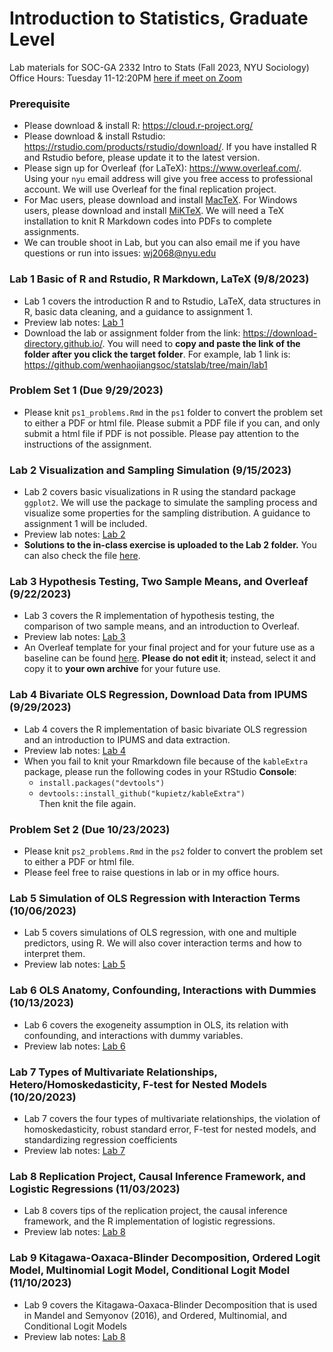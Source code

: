 # Introduction to Statistics, Graduate Level
Lab materials for SOC-GA 2332 Intro to Stats (Fall 2023, NYU Sociology) \
Office Hours: Tuesday 11-12:20PM [here if meet on Zoom](https://nyu.zoom.us/my/wenhaojiang)
 

### Prerequisite
+ Please download & install R: https://cloud.r-project.org/
+ Please download & install Rstudio: https://rstudio.com/products/rstudio/download/. If you have installed R and Rstudio before, please update it to the latest version.
+ Please sign up for Overleaf (for LaTeX): https://www.overleaf.com/. Using your `nyu` email address will give you free access to professional account. We will use Overleaf for the final replication project.
+ For Mac users, please download and install [MacTeX](https://tug.org/mactex/). For Windows users, please download and install [MiKTeX](https://miktex.org/download). We will need a TeX installation to knit R Markdown codes into PDFs to complete assignments.
+ We can trouble shoot in Lab, but you can also email me if you have questions or run into issues: wj2068@nyu.edu

### Lab 1 Basic of R and Rstudio, R Markdown, LaTeX (9/8/2023)
+ Lab 1 covers the introduction R and to Rstudio, LaTeX, data structures in R, basic data cleaning, and a guidance to assignment 1.
+ Preview lab notes: [Lab 1](https://htmlpreview.github.io/?https://github.com/wenhaojiangsoc/statslab/blob/main/lab1/lab1.html)
+ Download the lab or assignment folder from the link: https://download-directory.github.io/. You will need to **copy and paste the link of the folder after you click the target folder**. For example, lab 1 link is: https://github.com/wenhaojiangsoc/statslab/tree/main/lab1

### Problem Set 1 (Due 9/29/2023)
+ Please knit `ps1_problems.Rmd` in the `ps1` folder to convert the problem set to either a PDF or html file. Please submit a PDF file if you can, and only submit a html file if PDF is not possible. Please pay attention to the instructions of the assignment.

### Lab 2 Visualization and Sampling Simulation (9/15/2023)
+ Lab 2 covers basic visualizations in R using the standard package `ggplot2`. We will use the package to simulate the sampling process and visualize some properties for the sampling distribution. A guidance to assignment 1 will be included.
+ Preview lab notes: [Lab 2](https://htmlpreview.github.io/?https://github.com/wenhaojiangsoc/statslab/blob/main/lab2/lab2.html)
+ **Solutions to the in-class exercise is uploaded to the Lab 2 folder.** You can also check the file [here](https://htmlpreview.github.io/?https://github.com/wenhaojiangsoc/statslab/blob/main/lab2/solution.html).

### Lab 3 Hypothesis Testing, Two Sample Means, and Overleaf (9/22/2023)
+ Lab 3 covers the R implementation of hypothesis testing, the comparison of two sample means, and an introduction to Overleaf.
+ Preview lab notes: [Lab 3](https://htmlpreview.github.io/?https://github.com/wenhaojiangsoc/statslab/blob/main/lab3/lab3.html)
+ An Overleaf template for your final project and for your future use as a baseline can be found [here](https://www.overleaf.com/8539929553qtggbbwwpbvq). **Please do not edit it**; instead, select it and copy it to **your own archive** for your future use.

### Lab 4 Bivariate OLS Regression, Download Data from IPUMS (9/29/2023)
+ Lab 4 covers the R implementation of basic bivariate OLS regression and an introduction to IPUMS and data extraction.
+ Preview lab notes: [Lab 4](https://htmlpreview.github.io/?https://github.com/wenhaojiangsoc/statslab/blob/main/lab4/lab4.html)
+ When you fail to knit your Rmarkdown file because of the `kableExtra` package, please run the following codes in your RStudio **Console**:
    + `install.packages("devtools")`
    + `devtools::install_github("kupietz/kableExtra")` \
Then knit the file again.

### Problem Set 2 (Due 10/23/2023)
+ Please knit `ps2_problems.Rmd` in the `ps2` folder to convert the problem set to either a PDF or html file.
+ Please feel free to raise questions in lab or in my office hours.

### Lab 5 Simulation of OLS Regression with Interaction Terms (10/06/2023)
+ Lab 5 covers simulations of OLS regression, with one and multiple predictors, using R. We will also cover interaction terms and how to interpret them. 
+ Preview lab notes: [Lab 5](https://htmlpreview.github.io/?https://github.com/wenhaojiangsoc/statslab/blob/main/lab5/lab5.html)

### Lab 6 OLS Anatomy, Confounding, Interactions with Dummies (10/13/2023)
+ Lab 6 covers the exogeneity assumption in OLS, its relation with confounding, and interactions with dummy variables.
+ Preview lab notes: [Lab 6](https://htmlpreview.github.io/?https://github.com/wenhaojiangsoc/statslab/blob/main/lab6/lab6.html)

### Lab 7 Types of Multivariate Relationships, Hetero/Homoskedasticity, F-test for Nested Models (10/20/2023)
+ Lab 7 covers the four types of multivariate relationships, the violation of homoskedasticity, robust standard error, F-test for nested models, and standardizing regression coefficients
+ Preview lab notes: [Lab 7](https://htmlpreview.github.io/?https://github.com/wenhaojiangsoc/statslab/blob/main/lab7/lab7.html)

### Lab 8 Replication Project, Causal Inference Framework, and Logistic Regressions (11/03/2023)
+ Lab 8 covers tips of the replication project, the causal inference framework, and the R implementation of logistic regressions.
+ Preview lab notes: [Lab 8](https://htmlpreview.github.io/?https://github.com/wenhaojiangsoc/statslab/blob/main/lab8/lab8.html)

### Lab 9 Kitagawa-Oaxaca-Blinder Decomposition, Ordered Logit Model, Multinomial Logit Model, Conditional Logit Model (11/10/2023)
+ Lab 9 covers the Kitagawa-Oaxaca-Blinder Decomposition that is used in Mandel and Semyonov (2016), and Ordered, Multinomial, and Conditional Logit Models
+ Preview lab notes: [Lab 8](https://htmlpreview.github.io/?https://github.com/wenhaojiangsoc/statslab/blob/main/lab9/lab9.html)
